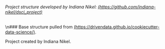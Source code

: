 ###### Project structure developed by Indiana Nikel: [(https://github.com/indiana-nikel/dsci_project)](https://github.com/indiana-nikel/dsci_project)
\n### Base structure pulled from [(https://drivendata.github.io/cookiecutter-data-science/)](https://drivendata.github.io/cookiecutter-data-science/).

Project created by Indiana Nikel.

<additional collaborators>
